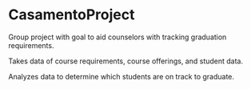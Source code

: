 # CasamentoProject

Group project with goal to aid counselors with tracking graduation requirements.

Takes data of course requirements, course offerings, and student data.

Analyzes data to determine which students are on track to graduate. 
